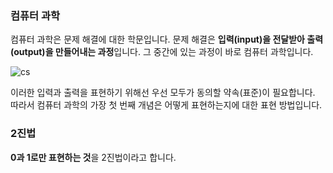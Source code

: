 ### 컴퓨터 과학
컴퓨터 과학은 문제 해결에 대한 학문입니다.
문제 해결은 **입력(input)을 전달받아 출력(output)을 만들어내는 과정**입니다.
그 중간에 있는 과정이 바로 컴퓨터 과학입니다. 

![cs](https://cphinf.pstatic.net/mooc/20200607_118/1591509237959928I3_PNG/mceclip0.png)

이러한 입력과 출력을 표현하기 위해선 우선 모두가 동의할 약속(표준)이 필요합니다.
따라서 컴퓨터 과학의 가장 첫 번째 개념은 어떻게 표현하는지에 대한 표현 방법입니다.
### 2진법
**0과 1로만 표현하는 것**을 2진법이라고 합니다.
